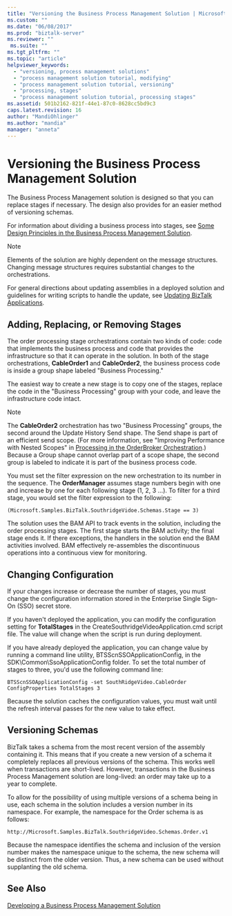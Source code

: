```yaml
---
title: "Versioning the Business Process Management Solution | Microsoft Docs"
ms.custom: ""
ms.date: "06/08/2017"
ms.prod: "biztalk-server"
ms.reviewer: ""
 ms.suite: ""
ms.tgt_pltfrm: ""
ms.topic: "article"
helpviewer_keywords: 
  - "versioning, process management solutions"
  - "process management solution tutorial, modifying"
  - "process management solution tutorial, versioning"
  - "processing, stages"
  - "process management solution tutorial, processing stages"
ms.assetid: 501b2162-821f-44e1-87c0-8628cc5bd9c3
caps.latest.revision: 16
author: "MandiOhlinger"
ms.author: "mandia"
manager: "anneta"
---
```

# Versioning the Business Process Management Solution
The Business Process Management solution is designed so that you can replace stages if necessary. The design also provides for an easier method of versioning schemas.  
  
 For information about dividing a business process into stages, see [Some Design Principles in the Business Process Management Solution](../core/some-design-principles-in-the-business-process-management-solution.md).  
  
> [!NOTE]
>  Elements of the solution are highly dependent on the message structures. Changing message structures requires substantial changes to the orchestrations.  
  
 For general directions about updating assemblies in a deployed solution and guidelines for writing scripts to handle the update, see [Updating BizTalk Applications](../core/updating-biztalk-applications.md).  
  
## Adding, Replacing, or Removing Stages  
 The order processing stage orchestrations contain two kinds of code: code that implements the business process and code that provides the infrastructure so that it can operate in the solution. In both of the stage orchestrations, **CableOrder1** and **CableOrder2**, the business process code is inside a group shape labeled "Business Processing."  
  
 The easiest way to create a new stage is to copy one of the stages, replace the code in the "Business Processing" group with your code, and leave the infrastructure code intact.  
  
> [!NOTE]
>  The **CableOrder2** orchestration has two "Business Processing" groups, the second around the Update History Send shape. The Send shape is part of an efficient send scope. (For more information, see "Improving Performance with Nested Scopes" in [Processing in the OrderBroker Orchestration](../core/processing-in-the-orderbroker-orchestration.md).) Because a Group shape cannot overlap part of a scope shape, the second group is labeled to indicate it is part of the business process code.  
  
 You must set the filter expression on the new orchestration to its number in the sequence. The **OrderManager** assumes stage numbers begin with one and increase by one for each following stage (1, 2, 3 …). To filter for a third stage, you would set the filter expression to the following:  
  
 `(Microsoft.Samples.BizTalk.SouthridgeVidoe.Schemas.Stage == 3)`  
  
 The solution uses the BAM API to track events in the solution, including the order processing stages. The first stage starts the BAM activity; the final stage ends it. If there exceptions, the handlers in the solution end the BAM activities involved. BAM effectively re-assembles the discontinuous operations into a continuous view for monitoring.  
  
## Changing Configuration  
 If your changes increase or decrease the number of stages, you must change the configuration information stored in the Enterprise Single Sign-On (SSO) secret store.  
  
 If you haven't deployed the application, you can modify the configuration setting for **TotalStages** in the CreateSouthridgeVideoApplication.cmd script file. The value will change when the script is run during deployment.  
  
 If you have already deployed the application, you can change value by running a command line utility, BTSScnSSOApplicationConfig, in the SDK\Common\SsoApplicationConfig folder. To set the total number of stages to three, you'd use the following command line:  
  
 `BTSScnSSOApplicationConfig -set SouthRidgeVideo.CableOrder ConfigProperties TotalStages 3`  
  
 Because the solution caches the configuration values, you must wait until the  refresh interval passes for the new value to take effect.  
  
## Versioning Schemas  
 BizTalk takes a schema from the most recent version of the assembly containing it. This means that if you create a new version of a schema it completely replaces all previous versions of the schema. This works well when transactions are short-lived. However, transactions in the Business Process Management solution are long-lived: an order may take up to a year to complete.  
  
 To allow for the possibility of using multiple versions of a schema being in use, each schema in the solution includes a version number in its namespace. For example, the namespace for the Order schema is as follows:  
  
```  
http://Microsoft.Samples.BizTalk.SouthridgeVideo.Schemas.Order.v1  
```  
  
 Because the namespace identifies the schema and inclusion of the version number makes the namespace unique to the schema, the new schema will be distinct from the older version. Thus, a new schema can be used without supplanting the old schema.  
  
## See Also  
 [Developing a Business Process Management Solution](../core/developing-a-business-process-management-solution.md)